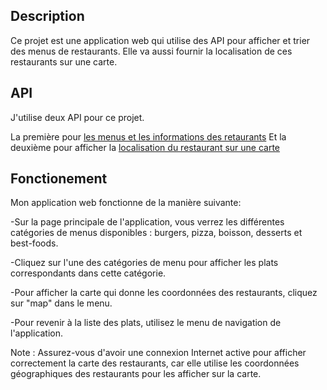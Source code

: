 
## Description

Ce projet est une application web qui utilise des API pour 
afficher et trier des menus de restaurants. Elle va aussi fournir
la localisation de ces restaurants sur une carte.

## API

J'utilise deux API pour ce projet.

La première pour [les menus et les informations des retaurants](https://github.com/igdev116/free-food-menus-api)
Et la deuxième pour afficher la [localisation du restaurant sur une carte](https://www.openstreetmap.org/)

## Fonctionement

Mon application web fonctionne de la manière suivante:

-Sur la page principale de l'application, vous verrez les différentes catégories de menus disponibles : burgers, pizza, boisson, desserts et best-foods.

-Cliquez sur l'une des catégories de menu pour afficher les plats correspondants dans cette catégorie.

-Pour afficher la carte qui donne les coordonnées des restaurants, cliquez sur "map" dans le menu.

-Pour revenir à la liste des plats, utilisez le menu de navigation de l'application.

Note : Assurez-vous d'avoir une connexion Internet active pour afficher correctement la carte des restaurants, car elle utilise les coordonnées géographiques des restaurants pour les afficher sur la carte.
